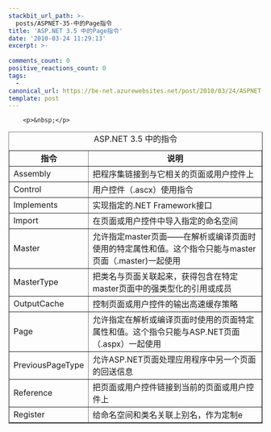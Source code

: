 ```yaml
---
stackbit_url_path: >-
  posts/ASPNET-35-中的Page指令
title: 'ASP.NET 3.5 中的Page指令'
date: '2010-03-24 11:29:13'
excerpt: >-
  
comments_count: 0
positive_reactions_count: 0
tags: 
  - 
canonical_url: https://be-net.azurewebsites.net/post/2010/03/24/ASPNET-35-中的Page指令
template: post
---
```


        <p>&nbsp;</p>
<table border="1" cellpadding="1" cellspacing="0" summary="ASP.NET 3.5 中的指令">
    <caption>ASP.NET 3.5 中的指令</caption>
    <tbody>
        <tr>
            <td style="text-align: center; "><strong>指令</strong></td>
            <td style="text-align: center; "><strong>说明</strong></td>
        </tr>
        <tr>
            <td>Assembly</td>
            <td>把程序集链接到与它相关的页面或用户控件上</td>
        </tr>
        <tr>
            <td>Control</td>
            <td>用户控件（.ascx）使用指令</td>
        </tr>
        <tr>
            <td>Implements</td>
            <td>实现指定的.NET Framework接口</td>
        </tr>
        <tr>
            <td>Import</td>
            <td>在页面或用户控件中导入指定的命名空间</td>
        </tr>
        <tr>
            <td>Master</td>
            <td>允许指定master页面——在解析或编译页面时使用的特定属性和值。这个指令只能与master页面（.master)一起使用</td>
        </tr>
        <tr>
            <td>MasterType</td>
            <td>把类名与页面关联起来，获得包含在特定master页面中的强类型化的引用或成员</td>
        </tr>
        <tr>
            <td>OutputCache</td>
            <td>控制页面或用户控件的输出高速缓存策略</td>
        </tr>
        <tr>
            <td>Page</td>
            <td>允许指定在解析或编译页面时使用的页面特定属性和值。这个指令只能与ASP.NET页面（.aspx）一起使用</td>
        </tr>
        <tr>
            <td>PreviousPageType</td>
            <td>允许ASP.NET页面处理应用程序中另一个页面的回送信息</td>
        </tr>
        <tr>
            <td>Reference</td>
            <td>把页面或用户控件链接到当前的页面或用户控件上</td>
        </tr>
        <tr>
            <td>Register</td>
            <td>给命名空间和类名关联上别名，作为定制e</td>
        </tr>
    </tbody>
</table>
<p>&nbsp;</p>
      